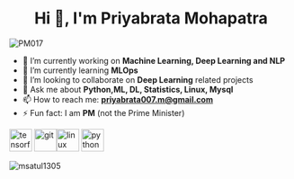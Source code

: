 <h1 align="center">Hi 👋, I'm Priyabrata Mohapatra</h1>
<p align="left"> <img src="https://komarev.com/ghpvc/?username=Priyabrata017" alt="PM017" /> </p>

- 🔭 I’m currently working on **Machine Learning, Deep Learning and NLP**
- 🌱 I’m currently learning **MLOps**
- 👯 I’m looking to collaborate on **Deep Learning** related projects
- 💬 Ask me about **Python,ML, DL, Statistics, Linux, Mysql**
- 📫 How to reach me: **priyabrata007.m@gmail.com** 
- ⚡ Fun fact: I am **PM** (not the Prime Minister)

<p align="left"><img src="https://www.vectorlogo.zone/logos/tensorflow/tensorflow-icon.svg" alt="tensorflow" width="40" height="40"/> <img src="https://www.vectorlogo.zone/logos/git-scm/git-scm-icon.svg" alt="git" width="40" height="40"/><img src="https://devicons.github.io/devicon/devicon.git/icons/linux/linux-original.svg" alt="linux" width="40" height="40"/> <img src="https://devicons.github.io/devicon/devicon.git/icons/python/python-original.svg" alt="python" width="40" height="40"/></p><p><img align="left" src="https://github-readme-stats.vercel.app/api/top-langs/?username=msatul1305&layout=compact&hide=html" alt="msatul1305" /></p>
